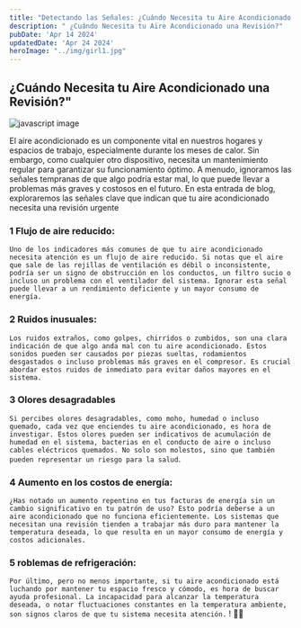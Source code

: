 ```yaml
---
title: "Detectando las Señales: ¿Cuándo Necesita tu Aire Acondicionado una Revisión?"
description: " ¿Cuándo Necesita tu Aire Acondicionado una Revisión?"
pubDate: 'Apr 14 2024'
updatedDate: 'Apr 24 2024'
heroImage: "../img/girl1.jpg"
---
```


## ¿Cuándo Necesita tu Aire Acondicionado una Revisión?"

![javascript image](/img/monachina2.jpg)

El aire acondicionado es un componente vital en nuestros hogares y espacios de trabajo, especialmente durante los meses de calor. Sin embargo, como cualquier otro dispositivo, necesita un mantenimiento regular para garantizar su funcionamiento óptimo. A menudo, ignoramos las señales tempranas de que algo podría estar mal, lo que puede llevar a problemas más graves y costosos en el futuro. En esta entrada de blog, exploraremos las señales clave que indican que tu aire acondicionado necesita una revisión urgente

### 1 Flujo de aire reducido:
`Uno de los indicadores más comunes de que tu aire acondicionado necesita atención es un flujo de aire reducido. Si notas que el aire que sale de las rejillas de ventilación es débil o inconsistente, podría ser un signo de obstrucción en los conductos, un filtro sucio o incluso un problema con el ventilador del sistema. Ignorar esta señal puede llevar a un rendimiento deficiente y un mayor consumo de energía.`


### 2 Ruidos inusuales:

`Los ruidos extraños, como golpes, chirridos o zumbidos, son una clara indicación de que algo anda mal con tu aire acondicionado. Estos sonidos pueden ser causados por piezas sueltas, rodamientos desgastados o incluso problemas más graves en el compresor. Es crucial abordar estos ruidos de inmediato para evitar daños mayores en el sistema.`


### 3 Olores desagradables

`Si percibes olores desagradables, como moho, humedad o incluso quemado, cada vez que enciendes tu aire acondicionado, es hora de investigar. Estos olores pueden ser indicativos de acumulación de humedad en el sistema, bacterias en el conducto de aire o incluso cables eléctricos quemados. No solo son molestos, sino que también pueden representar un riesgo para la salud`.


### 4 Aumento en los costos de energía:

`¿Has notado un aumento repentino en tus facturas de energía sin un cambio significativo en tu patrón de uso? Esto podría deberse a un aire acondicionado que no funciona eficientemente. Los sistemas que necesitan una revisión tienden a trabajar más duro para mantener la temperatura deseada, lo que resulta en un mayor consumo de energía y costos adicionales.`

### 5 roblemas de refrigeración:

`Por último, pero no menos importante, si tu aire acondicionado está luchando por mantener tu espacio fresco y cómodo, es hora de buscar ayuda profesional. La incapacidad para alcanzar la temperatura deseada, o notar fluctuaciones constantes en la temperatura ambiente, son signos claros de que tu sistema necesita atención.`
! 🚀✨